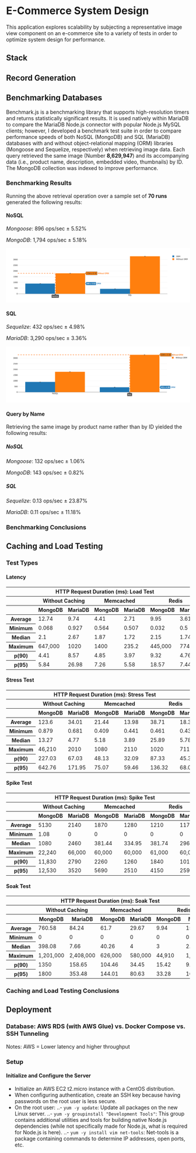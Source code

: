 # E-Commerce System Design

This application explores scalability by subjecting a representative image view component
on an e-commerce site to a variety of tests in order to optimize system design for
performance.

## Stack

## Record Generation

## Benchmarking Databases
Benchmark.js is a benchmarking library that supports high-resolution timers and
returns statistically significant results.  It is used natively within MariaDB to
compare the MariaDB Node.js connector with popular Node.js MySQL clients; however,
I developed a benchmark test suite in order to compare performance speeds of both
NoSQL (MongoDB) and SQL (MariaDB) databases with and without object-relational mapping
(ORM) libraries (Mongoose and Sequelize, respectively) when retrieving image data.  Each
query retrieved the same image (Number __8,629,947__) and its accompanying data
(i.e., product name, description, embedded video, thumbnails) by ID.  The MongoDB
collection was indexed to improve performance.

### Benchmarking Results
Running the above retrieval operation over a sample set of __70 runs__ generated
the following results:

#### NoSQL
_Mongoose_:  896 ops/sec ± 5.52%

_MongoDB_:  1,794 ops/sec ± 5.18%

![alt text](https://raw.githubusercontent.com/nmalesa/image-view/master/benchmark/plotly/assets/nosql.png "Bar Chart Displaying NoSQL Benchmarking Statistics")

#### SQL
_Sequelize_:  432 ops/sec ± 4.98%

_MariaDB_:  3,290 ops/sec ± 3.36%

![alt text](https://raw.githubusercontent.com/nmalesa/image-view/master/benchmark/plotly/assets/sql.png "Bar Chart Displaying SQL Benchmarking Statistics")

#### Query by Name
Retrieving the same image by product name rather than by ID yielded the following
results:

##### NoSQL

_Mongoose_:  132 ops/sec ± 1.06%

_MongoDB_:  143 ops/sec ± 0.82%

##### SQL

_Sequelize_: 0.13 ops/sec ± 23.87%

_MariaDB_: 0.11 ops/sec ± 11.18%

### Benchmarking Conclusions


## Caching and Load Testing

### Test Types

#### Latency

<table>
  <thead>
    <tr>
      <th colspan="7">HTTP Request Duration (ms):  Load Test</th>
    </tr>
    <tr>
      <th colspan="1"></th>
      <th colspan="2">Without Caching</th>
      <th colspan="2">Memcached</th>
      <th colspan="2">Redis</th>
    </tr>
    <tr>
      <th colspan="1"></th>
      <th colspan="1">MongoDB</th>
      <th colspan="1">MariaDB</th>
      <th colspan="1">MongoDB</th>
      <th colspan="1">MariaDB</th>
      <th colspan="1">MongoDB</th>
      <th colspan="1">MariaDB</th>
    </tr>
  </thead>
  <tbody>
    <tr>
      <th>Average</th>
      <td>12.74</td>
      <td>9.74</td>
      <td>4.41</td>
      <td>2.71</td>
      <td>9.95</td>
      <td>3.61</td>
    </tr>
    <tr>
      <th>Minimum</th>
      <td>0.068</td>
      <td>0.927</td>
      <td>0.564</td>
      <td>0.507</td>
      <td>0.032</td>
      <td>0.5</td>
    </tr>
    <tr>
      <th>Median</th>
      <td>2.1</td>
      <td>2.67</td>
      <td>1.87</td>
      <td>1.72</td>
      <td>2.15</td>
      <td>1.74</td>
    </tr>
    <tr>
      <th>Maximum</th>
      <td>647,000</td>
      <td>1020</td>
      <td>1400</td>
      <td>235.2</td>
      <td>445,000</td>
      <td>774.51</td>
    </tr>
    <tr>
      <th>p(90)</th>
      <td>4.41</td>
      <td>8.57</td>
      <td>4.85</td>
      <td>3.97</td>
      <td>9.32</td>
      <td>4.76</td>
    </tr>
    <tr>
      <th>p(95)</th>
      <td>5.84</td>
      <td>26.98</td>
      <td>7.26</td>
      <td>5.58</td>
      <td>18.57</td>
      <td>7.44</td>
    </tr>
  </tbody>
</table>

#### Stress Test

<table>
  <thead>
    <tr>
      <th colspan="7">HTTP Request Duration (ms):  Stress Test</th>
    </tr>
    <tr>
      <th colspan="1"></th>
      <th colspan="2">Without Caching</th>
      <th colspan="2">Memcached</th>
      <th colspan="2">Redis</th>
    </tr>
    <tr>
      <th colspan="1"></th>
      <th colspan="1">MongoDB</th>
      <th colspan="1">MariaDB</th>
      <th colspan="1">MongoDB</th>
      <th colspan="1">MariaDB</th>
      <th colspan="1">MongoDB</th>
      <th colspan="1">MariaDB</th>
    </tr>
  </thead>
  <tbody>
    <tr>
      <th>Average</th>
      <td>123.6</td>
      <td>34.01</td>
      <td>21.44</td>
      <td>13.98</td>
      <td>38.71</td>
      <td>18.31</td>
    </tr>
    <tr>
      <th>Minimum</th>
      <td>0.879</td>
      <td>0.681</td>
      <td>0.409</td>
      <td>0.441</td>
      <td>0.461</td>
      <td>0.431</td>
    </tr>
    <tr>
      <th>Median</th>
      <td>13.27</td>
      <td>4.77</td>
      <td>5.18</td>
      <td>3.89</td>
      <td>25.89</td>
      <td>5.78</td>
    </tr>
    <tr>
      <th>Maximum</th>
      <td>46,210</td>
      <td>2010</td>
      <td>1080</td>
      <td>2110</td>
      <td>1020</td>
      <td>711.32</td>
    </tr>
    <tr>
      <th>p(90)</th>
      <td>227.03</td>
      <td>67.03</td>
      <td>48.13</td>
      <td>32.09</td>
      <td>87.33</td>
      <td>45.32</td>
    </tr>
    <tr>
      <th>p(95)</th>
      <td>642.76</td>
      <td>171.95</td>
      <td>75.07</td>
      <td>59.46</td>
      <td>136.32</td>
      <td>68.06</td>
    </tr>
  </tbody>
</table>

#### Spike Test

<table>
  <thead>
    <tr>
      <th colspan="7">HTTP Request Duration (ms):  Spike Test</th>
    </tr>
    <tr>
      <th colspan="1"></th>
      <th colspan="2">Without Caching</th>
      <th colspan="2">Memcached</th>
      <th colspan="2">Redis</th>
    </tr>
    <tr>
      <th colspan="1"></th>
      <th colspan="1">MongoDB</th>
      <th colspan="1">MariaDB</th>
      <th colspan="1">MongoDB</th>
      <th colspan="1">MariaDB</th>
      <th colspan="1">MongoDB</th>
      <th colspan="1">MariaDB</th>
    </tr>
  </thead>
  <tbody>
    <tr>
      <th>Average</th>
      <td>5130</td>
      <td>2140</td>
      <td>1870</td>
      <td>1280</td>
      <td>1210</td>
      <td>1170</td>
    </tr>
    <tr>
      <th>Minimum</th>
      <td>1.08</td>
      <td>0</td>
      <td>0</td>
      <td>0</td>
      <td>0</td>
      <td>0</td>
    </tr>
    <tr>
      <th>Median</th>
      <td>1080</td>
      <td>2460</td>
      <td>381.44</td>
      <td>334.95</td>
      <td>381.74</td>
      <td>296.13</td>
    </tr>
    <tr>
      <th>Maximum</th>
      <td>22,240</td>
      <td>66,000</td>
      <td>60,000</td>
      <td>60,000</td>
      <td>61,000</td>
      <td>60,000</td>
    </tr>
    <tr>
      <th>p(90)</th>
      <td>11,830</td>
      <td>2790</td>
      <td>2260</td>
      <td>1260</td>
      <td>1840</td>
      <td>1010</td>
    </tr>
    <tr>
      <th>p(95)</th>
      <td>12,530</td>
      <td>3520</td>
      <td>5690</td>
      <td>2510</td>
      <td>4150</td>
      <td>2590</td>
    </tr>
  </tbody>
</table>

#### Soak Test

<table>
  <thead>
    <tr>
      <th colspan="7">HTTP Request Duration (ms):  Soak Test</th>
    </tr>
    <tr>
      <th colspan="1"></th>
      <th colspan="2">Without Caching</th>
      <th colspan="2">Memcached</th>
      <th colspan="2">Redis</th>
    </tr>
    <tr>
      <th colspan="1"></th>
      <th colspan="1">MongoDB</th>
      <th colspan="1">MariaDB</th>
      <th colspan="1">MongoDB</th>
      <th colspan="1">MariaDB</th>
      <th colspan="1">MongoDB</th>
      <th colspan="1">MariaDB</th>
    </tr>
  </thead>
  <tbody>
    <tr>
      <th>Average</th>
      <td>760.58</td>
      <td>84.24</td>
      <td>61.7</td>
      <td>29.67</td>
      <td>9.94</td>
      <td>15.43</td>
    </tr>
    <tr>
      <th>Minimum</th>
      <td>0</td>
      <td>0</td>
      <td>0</td>
      <td>0</td>
      <td>0</td>
      <td>0</td>
    </tr>
    <tr>
      <th>Median</th>
      <td>398.08</td>
      <td>7.66</td>
      <td>40.26</td>
      <td>4</td>
      <td>3</td>
      <td>2.55</td>
    </tr>
    <tr>
      <th>Maximum</th>
      <td>1,201,000</td>
      <td>2,408,000</td>
      <td>626,000</td>
      <td>580,000</td>
      <td>44,910</td>
      <td>1,320,000</td>
    </tr>
    <tr>
      <th>p(90)</th>
      <td>1350</td>
      <td>158.65</td>
      <td>104.46</td>
      <td>34.45</td>
      <td>15.42</td>
      <td>9.96</td>
    </tr>
    <tr>
      <th>p(95)</th>
      <td>1800</td>
      <td>353.48</td>
      <td>144.01</td>
      <td>80.63</td>
      <td>33.28</td>
      <td>16.45</td>
    </tr>
  </tbody>
</table>

### Caching and Load Testing Conclusions

## Deployment

### Database:  AWS RDS (with AWS Glue) vs. Docker Compose vs. SSH Tunneling
Notes:  AWS = Lower latency and higher throughput

### Setup
#### Initialize and Configure the Server
- Initialize an AWS EC2 t2.micro instance with a CentOS distribution.
- When configuring authentication, create an SSH key because having passwords on the root user is less secure.
- On the root user:
..- `yum -y update`:  Update all packages on the new Linux server.
..- `yum -y groupinstall "Development Tools"`:  This group contains additional utilities and tools for building native Node.js dependencies (while not specifically made for Node.js, what is required for Node.js is here).
..- `yum -y install vim net-tools`:  Net-tools is a package containing commands to determine IP addresses, open ports, etc.
